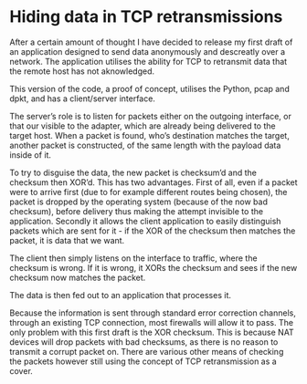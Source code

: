 # Hiding data in TCP retransmissions

After a certain amount of thought I have decided to release my first draft of an application designed to send data anonymously and descreatly over a network. The application utilises the ability for TCP to retransmit data that the remote host has not aknowledged.

This version of the code, a proof of concept, utilises the Python, pcap and dpkt, and has a client/server interface.

The server’s role is to listen for packets either on the outgoing interface, or that our visible to the adapter, which are already being delivered to the target host. When a packet is found, who’s destination matches the target, another packet is constructed, of the same length with the payload data inside of it.

To try to disguise the data, the new packet is checksum’d and the checksum then XOR’d. This has two advantages. First of all, even if a packet were to arrive first (due to for example different routes being chosen), the packet is dropped by the operating system (because of the now bad checksum), before delivery thus making the attempt invisible to the application. Secondly it allows the client application to easily distinguish packets which are sent for it - if the XOR of the checksum then matches the packet, it is data that we want.

The client then simply listens on the interface to traffic, where the checksum is wrong. If it is wrong, it XORs the checksum and sees if the new checksum now matches the packet.

The data is then fed out to an application that processes it.

Because the information is sent through standard error correction channels, through an existing TCP connection, most firewalls will allow it to pass. The only problem with this first draft is the XOR checksum. This is because NAT devices will drop packets with bad checksums, as there is no reason to transmit a corrupt packet on. There are various other means of checking the packets however still using the concept of TCP retransmission as a cover.
